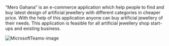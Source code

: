 “Mero Gahana” is an e-commerce application which help people to find and buy latest design of artificial jewellery with different categories in cheaper price. With the help of this application anyone can buy artificial jewellery of their needs. This application is feasible for all artificial jewellery shop start-ups and existing business.

![MicrosoftTeams-image](https://user-images.githubusercontent.com/79129703/224343721-013ec7ec-fdb1-4ce7-9504-a3d63525eb6a.png)
